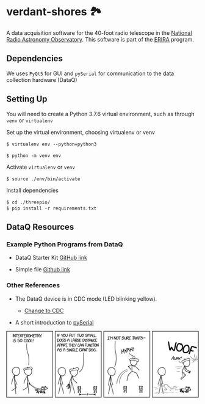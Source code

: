 # verdant-shores 🏞️

A data acquisition software for the 40-foot radio telescope in the [National Radio Astronomy Observatory](https://public.nrao.edu/). This software is part of the [ERIRA](https://www.danreichart.com/erira) program. 

## Dependencies

We uses `PyQt5` for GUI and `pySerial` for communication to the data collection hardware (DataQ)

## Setting Up

You will need to create a Python 3.7.6 virtual environment, such as through `venv` or `virtualenv`

Set up the virtual environment, choosing virtualenv or venv
```
$ virtualenv env --python=python3
```
```
$ python -m venv env
```
Activate `virtualenv` or `venv`

```
$ source ./env/bin/activate
```

Install dependencies
```
$ cd ./threepio/
$ pip install -r requirements.txt
```

## DataQ Resources
### Example Python Programs from DataQ

* DataQ Starter Kit [GitHub link](https://github.com/dataq-instruments/Python/blob/master/binary_comm/other_models/DataqStarterKit.py)

* Simple file [Github link](https://github.com/dataq-instruments/Simple-Python-Codes/blob/master/simpletest.py)

### Other References

* The DataQ device is in CDC mode (LED blinking yellow).
	* [Change to CDC](https://www.dataq.com/blog/data-acquisition/usb-daq-products-support-libusb-cdc/)

* A short introduction to [pySerial](https://pythonhosted.org/pyserial/shortintro.html)

![Interferometry](misc/interferometry.png)
